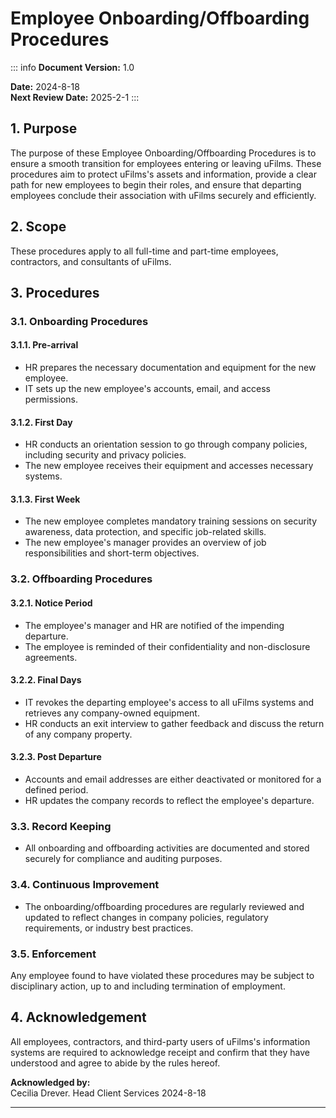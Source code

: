 # Employee Onboarding/Offboarding Procedures

::: info <Badge type="tip" text="Document Data:" />
**Document Version:** 1.0

**Date:** 2024-8-18  
**Next Review Date:** 2025-2-1
:::

## 1. Purpose

The purpose of these Employee Onboarding/Offboarding Procedures is to ensure a smooth transition for employees entering or leaving uFilms. These procedures aim to protect uFilms's assets and information, provide a clear path for new employees to begin their roles, and ensure that departing employees conclude their association with uFilms securely and efficiently.

## 2. Scope

These procedures apply to all full-time and part-time employees, contractors, and consultants of uFilms.

## 3. Procedures

### 3.1. Onboarding Procedures

#### 3.1.1. Pre-arrival

- HR prepares the necessary documentation and equipment for the new employee.
- IT sets up the new employee's accounts, email, and access permissions.

#### 3.1.2. First Day

- HR conducts an orientation session to go through company policies, including security and privacy policies.
- The new employee receives their equipment and accesses necessary systems.

#### 3.1.3. First Week

- The new employee completes mandatory training sessions on security awareness, data protection, and specific job-related skills.
- The new employee's manager provides an overview of job responsibilities and short-term objectives.

### 3.2. Offboarding Procedures

#### 3.2.1. Notice Period

- The employee's manager and HR are notified of the impending departure.
- The employee is reminded of their confidentiality and non-disclosure agreements.

#### 3.2.2. Final Days

- IT revokes the departing employee's access to all uFilms systems and retrieves any company-owned equipment.
- HR conducts an exit interview to gather feedback and discuss the return of any company property.

#### 3.2.3. Post Departure

- Accounts and email addresses are either deactivated or monitored for a defined period.
- HR updates the company records to reflect the employee's departure.

### 3.3. Record Keeping

- All onboarding and offboarding activities are documented and stored securely for compliance and auditing purposes.

### 3.4. Continuous Improvement

- The onboarding/offboarding procedures are regularly reviewed and updated to reflect changes in company policies, regulatory requirements, or industry best practices.

### 3.5. Enforcement

Any employee found to have violated these procedures may be subject to disciplinary action, up to and including termination of employment.

## 4. Acknowledgement

All employees, contractors, and third-party users of uFilms's information systems are required to acknowledge receipt and confirm that they have understood and agree to abide by the rules hereof.

**Acknowledged by:**  
Cecilia Drever. Head Client Services
2024-8-18

---

